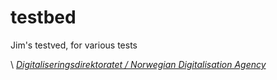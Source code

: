 # testbed

Jim's testved, for various tests

\ [_Digitaliseringsdirektoratet / Norwegian Digitalisation Agency_](https://digdir.no)
